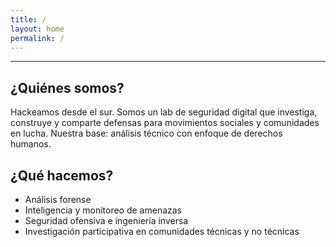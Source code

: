 ```yaml
---
title: /
layout: home
permalink: /
---
```


---
## ¿Quiénes somos?

Hackeamos desde el sur. Somos un lab de seguridad digital que investiga, construye y comparte defensas para movimientos sociales y comunidades en lucha. Nuestra base: análisis técnico con enfoque de derechos humanos.

## ¿Qué hacemos?

- Análisis forense
- Inteligencia y monitoreo de amenazas
- Seguridad ofensiva e ingeniería inversa
- Investigación participativa en comunidades técnicas y no técnicas



